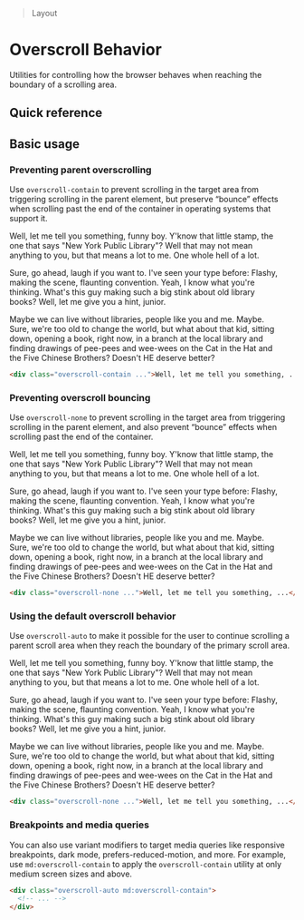> Layout

# Overscroll Behavior
Utilities for controlling how the browser behaves when reaching the boundary of a scrolling area.

## Quick reference

<qr-table />

## Basic usage
### Preventing parent overscrolling
Use `overscroll-contain` to prevent scrolling in the target area from triggering scrolling in the parent element, but preserve “bounce” effects when scrolling past the end of the container in operating systems that support it.
<container>
  <div class="overflow-y-auto overscroll-contain mx-auto pd-bg-white p-16 rounded pd-text-slate-500 dark:pd-bg-slate-800 dark:pd-text-slate-400" style="max-height:240px;max-width:480px">
    <p>Well, let me tell you something, funny boy. Y'know that little stamp, the one that says "New York Public Library"? Well that may not mean anything to you, but that means a lot to me. One whole hell of a lot.</p>
    <p>Sure, go ahead, laugh if you want to. I've seen your type before: Flashy, making the scene, flaunting convention. Yeah, I know what you're thinking. What's this guy making such a big stink about old library books? Well, let me give you a hint, junior.</p>
    <p>Maybe we can live without libraries, people like you and me. Maybe. Sure, we're too old to change the world, but what about that kid, sitting down, opening a book, right now, in a branch at the local library and finding drawings of pee-pees and wee-wees on the Cat in the Hat and the Five Chinese Brothers? Doesn't HE deserve better?</p>
  </div>
</container>

```html
<div class="overscroll-contain ...">Well, let me tell you something, ...</div>
```

### Preventing overscroll bouncing
Use `overscroll-none` to prevent scrolling in the target area from triggering scrolling in the parent element, and also prevent “bounce” effects when scrolling past the end of the container.

<container>
  <div class="overflow-y-auto overscroll-none mx-auto pd-bg-white p-16 rounded pd-text-slate-500 dark:pd-bg-slate-800 dark:pd-text-slate-400" style="max-height:240px;max-width:480px">
    <p>Well, let me tell you something, funny boy. Y'know that little stamp, the one that says "New York Public Library"? Well that may not mean anything to you, but that means a lot to me. One whole hell of a lot.</p>
    <p>Sure, go ahead, laugh if you want to. I've seen your type before: Flashy, making the scene, flaunting convention. Yeah, I know what you're thinking. What's this guy making such a big stink about old library books? Well, let me give you a hint, junior.</p>
    <p>Maybe we can live without libraries, people like you and me. Maybe. Sure, we're too old to change the world, but what about that kid, sitting down, opening a book, right now, in a branch at the local library and finding drawings of pee-pees and wee-wees on the Cat in the Hat and the Five Chinese Brothers? Doesn't HE deserve better?</p>
  </div>
</container>

```html
<div class="overscroll-none ...">Well, let me tell you something, ...</div>
```

### Using the default overscroll behavior
Use `overscroll-auto` to make it possible for the user to continue scrolling a parent scroll area when they reach the boundary of the primary scroll area.

<container>
  <div class="overflow-y-auto overscroll-auto mx-auto pd-bg-white p-16 rounded pd-text-slate-500 dark:pd-bg-slate-800 dark:pd-text-slate-400" style="max-height:240px;max-width:480px">
    <p>Well, let me tell you something, funny boy. Y'know that little stamp, the one that says "New York Public Library"? Well that may not mean anything to you, but that means a lot to me. One whole hell of a lot.</p>
    <p>Sure, go ahead, laugh if you want to. I've seen your type before: Flashy, making the scene, flaunting convention. Yeah, I know what you're thinking. What's this guy making such a big stink about old library books? Well, let me give you a hint, junior.</p>
    <p>Maybe we can live without libraries, people like you and me. Maybe. Sure, we're too old to change the world, but what about that kid, sitting down, opening a book, right now, in a branch at the local library and finding drawings of pee-pees and wee-wees on the Cat in the Hat and the Five Chinese Brothers? Doesn't HE deserve better?</p>
  </div>
</container>

```html
<div class="overscroll-none ...">Well, let me tell you something, ...</div>
```

### Breakpoints and media queries
You can also use variant modifiers to target media queries like responsive breakpoints, dark mode, prefers-reduced-motion, and more. For example, use `md:overscroll-contain` to apply the `overscroll-contain` utility at only medium screen sizes and above.

```html
<div class="overscroll-auto md:overscroll-contain">
  <!-- ... -->
</div>
```
